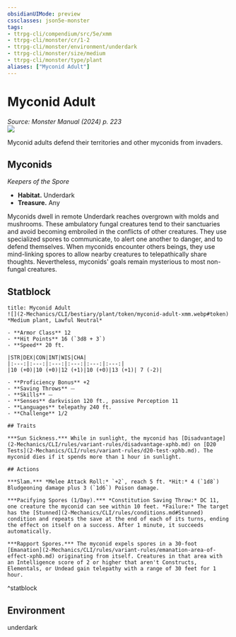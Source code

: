 ```yaml
---
obsidianUIMode: preview
cssclasses: json5e-monster
tags:
- ttrpg-cli/compendium/src/5e/xmm
- ttrpg-cli/monster/cr/1-2
- ttrpg-cli/monster/environment/underdark
- ttrpg-cli/monster/size/medium
- ttrpg-cli/monster/type/plant
aliases: ["Myconid Adult"]
---
```

# Myconid Adult
*Source: Monster Manual (2024) p. 223*  
![](2-Mechanics/CLI/bestiary/plant/img/myconids.webp#right)

Myconid adults defend their territories and other myconids from invaders.

## Myconids

*Keepers of the Spore*

- **Habitat.** Underdark  
- **Treasure.** Any  

Myconids dwell in remote Underdark reaches overgrown with molds and mushrooms. These ambulatory fungal creatures tend to their sanctuaries and avoid becoming embroiled in the conflicts of other creatures. They use specialized spores to communicate, to alert one another to danger, and to defend themselves. When myconids encounter others beings, they use mind-linking spores to allow nearby creatures to telepathically share thoughts. Nevertheless, myconids' goals remain mysterious to most non-fungal creatures.

## Statblock

```ad-statblock
title: Myconid Adult
![](2-Mechanics/CLI/bestiary/plant/token/myconid-adult-xmm.webp#token)
*Medium plant, Lawful Neutral*

- **Armor Class** 12 
- **Hit Points** 16 (`3d8 + 3`) 
- **Speed** 20 ft.

|STR|DEX|CON|INT|WIS|CHA|
|:---:|:---:|:---:|:---:|:---:|:---:|
|10 (+0)|10 (+0)|12 (+1)|10 (+0)|13 (+1)| 7 (-2)|

- **Proficiency Bonus** +2
- **Saving Throws** ⏤
- **Skills** ⏤
- **Senses** darkvision 120 ft., passive Perception 11
- **Languages** telepathy 240 ft.
- **Challenge** 1/2

## Traits

***Sun Sickness.*** While in sunlight, the myconid has [Disadvantage](2-Mechanics/CLI/rules/variant-rules/disadvantage-xphb.md) on [D20 Tests](2-Mechanics/CLI/rules/variant-rules/d20-test-xphb.md). The myconid dies if it spends more than 1 hour in sunlight.

## Actions

***Slam.*** *Melee Attack Roll:* `+2`, reach 5 ft. *Hit:* 4 (`1d8`) Bludgeoning damage plus 3 (`1d6`) Poison damage.

***Pacifying Spores (1/Day).*** *Constitution Saving Throw:* DC 11, one creature the myconid can see within 10 feet. *Failure:* The target has the [Stunned](2-Mechanics/CLI/rules/conditions.md#Stunned) condition and repeats the save at the end of each of its turns, ending the effect on itself on a success. After 1 minute, it succeeds automatically.

***Rapport Spores.*** The myconid expels spores in a 30-foot [Emanation](2-Mechanics/CLI/rules/variant-rules/emanation-area-of-effect-xphb.md) originating from itself. Creatures in that area with an Intelligence score of 2 or higher that aren't Constructs, Elementals, or Undead gain telepathy with a range of 30 feet for 1 hour.
```
^statblock

## Environment

underdark
